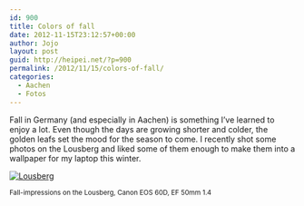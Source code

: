 ```yaml
---
id: 900
title: Colors of fall
date: 2012-11-15T23:12:57+00:00
author: Jojo
layout: post
guid: http://heipei.net/?p=900
permalink: /2012/11/15/colors-of-fall/
categories:
  - Aachen
  - Fotos
---
```

Fall in Germany (and especially in Aachen) is something I&#8217;ve learned to enjoy a lot. Even though the days are growing shorter and colder, the golden leafs set the mood for the season to come. I recently shot some photos on the Lousberg and liked some of them enough to make them into a wallpaper for my laptop this winter.

[<img src="https://heipei.net/weblog/lousberg.jpg" alt="Lousberg" class="aligncenter" />](https://heipei.net/weblog/lousberg_big.png)
  
<small>Fall-impressions on the Lousberg, Canon EOS 60D, EF 50mm 1.4</small>
